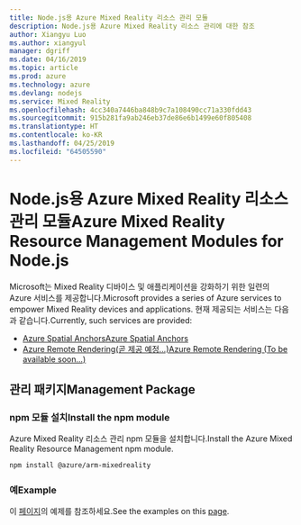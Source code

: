 ```yaml
---
title: Node.js용 Azure Mixed Reality 리소스 관리 모듈
description: Node.js용 Azure Mixed Reality 리소스 관리에 대한 참조
author: Xiangyu Luo
ms.author: xiangyul
manager: dgriff
ms.date: 04/16/2019
ms.topic: article
ms.prod: azure
ms.technology: azure
ms.devlang: nodejs
ms.service: Mixed Reality
ms.openlocfilehash: 4cc340a7446ba848b9c7a108490cc71a330fdd43
ms.sourcegitcommit: 915b281fa9ab246eb37de86e6b1499e60f805408
ms.translationtype: HT
ms.contentlocale: ko-KR
ms.lasthandoff: 04/25/2019
ms.locfileid: "64505590"
---
```

# <a name="azure-mixed-reality-resource-management-modules-for-nodejs"></a><span data-ttu-id="6874c-103">Node.js용 Azure Mixed Reality 리소스 관리 모듈</span><span class="sxs-lookup"><span data-stu-id="6874c-103">Azure Mixed Reality Resource Management Modules for Node.js</span></span>

<span data-ttu-id="6874c-104">Microsoft는 Mixed Reality 디바이스 및 애플리케이션을 강화하기 위한 일련의 Azure 서비스를 제공합니다.</span><span class="sxs-lookup"><span data-stu-id="6874c-104">Microsoft provides a series of Azure services to empower Mixed Reality devices and applications.</span></span> <span data-ttu-id="6874c-105">현재 제공되는 서비스는 다음과 같습니다.</span><span class="sxs-lookup"><span data-stu-id="6874c-105">Currently, such services are provided:</span></span>

* [<span data-ttu-id="6874c-106">Azure Spatial Anchors</span><span class="sxs-lookup"><span data-stu-id="6874c-106">Azure Spatial Anchors</span></span>](https://azure.microsoft.com/en-us/services/spatial-anchors/)
* [<span data-ttu-id="6874c-107">Azure Remote Rendering(곧 제공 예정...)</span><span class="sxs-lookup"><span data-stu-id="6874c-107">Azure Remote Rendering (To be available soon...)</span></span>](https://azure.microsoft.com/en-us/services/remote-rendering/)

## <a name="management-package"></a><span data-ttu-id="6874c-108">관리 패키지</span><span class="sxs-lookup"><span data-stu-id="6874c-108">Management Package</span></span>

### <a name="install-the-npm-module"></a><span data-ttu-id="6874c-109">npm 모듈 설치</span><span class="sxs-lookup"><span data-stu-id="6874c-109">Install the npm module</span></span> 

<span data-ttu-id="6874c-110">Azure Mixed Reality 리소스 관리 npm 모듈을 설치합니다.</span><span class="sxs-lookup"><span data-stu-id="6874c-110">Install the Azure Mixed Reality Resource Management npm module.</span></span>

```bash
npm install @azure/arm-mixedreality
```

### <a name="example"></a><span data-ttu-id="6874c-111">예</span><span class="sxs-lookup"><span data-stu-id="6874c-111">Example</span></span>

<span data-ttu-id="6874c-112">이 [페이지](https://www.npmjs.com/package/@azure/arm-mixedreality)의 예제를 참조하세요.</span><span class="sxs-lookup"><span data-stu-id="6874c-112">See the examples on this [page](https://www.npmjs.com/package/@azure/arm-mixedreality).</span></span>
